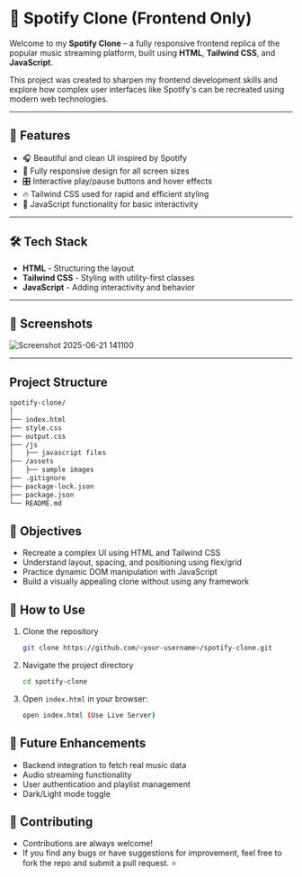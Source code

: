 # 🎵 Spotify Clone (Frontend Only)

Welcome to my **Spotify Clone** – a fully responsive frontend replica of the popular music streaming platform, built using **HTML**, **Tailwind CSS**, and **JavaScript**.

This project was created to sharpen my frontend development skills and explore how complex user interfaces like Spotify's can be recreated using modern web technologies.

---

## 🚀 Features

- 🎧 Beautiful and clean UI inspired by Spotify  
- 📱 Fully responsive design for all screen sizes  
- 🎛️ Interactive play/pause buttons and hover effects  
- 🔥 Tailwind CSS used for rapid and efficient styling  
- 🧠 JavaScript functionality for basic interactivity

---

## 🛠️ Tech Stack

- **HTML** - Structuring the layout  
- **Tailwind CSS** - Styling with utility-first classes  
- **JavaScript** - Adding interactivity and behavior

---

## 📸 Screenshots

![Screenshot 2025-06-21 141100](https://github.com/user-attachments/assets/b3b9c0be-f969-45e3-ba19-c3cd222d7e2d)

---

## Project Structure

```sh
spotify-clone/
│
├── index.html
├── style.css
├── output.css
├── /js
│   ├── javascript files
├── /assets
│   ├── sample images
├── .gitignore
├── package-lock.json
├── package.json
└── README.md
```

## 🎯 Objectives
- Recreate a complex UI using HTML and Tailwind CSS
- Understand layout, spacing, and positioning using flex/grid
- Practice dynamic DOM manipulation with JavaScript
- Build a visually appealing clone without using any framework

## 🔎 How to Use
1. Clone the repository
   ```sh
   git clone https://github.com/<your-username>/spotify-clone.git
   ```
2. Navigate the project directory
   ```sh
   cd spotify-clone
   ```
4. Open `index.html` in your browser:
   ```sh
   open index.html (Use Live Server)
   ```

## 🌱 Future Enhancements
- Backend integration to fetch real music data
- Audio streaming functionality
- User authentication and playlist management
- Dark/Light mode toggle

## 🤝 Contributing
- Contributions are always welcome!
- If you find any bugs or have suggestions for improvement, feel free to fork the repo and submit a pull request. ⭐

